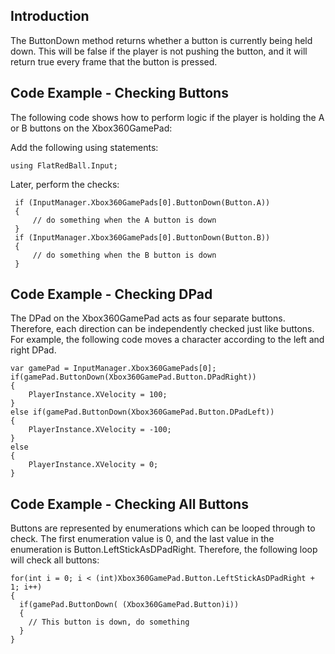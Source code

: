## Introduction

The ButtonDown method returns whether a button is currently being held down. This will be false if the player is not pushing the button, and it will return true every frame that the button is pressed.

## Code Example - Checking Buttons

The following code shows how to perform logic if the player is holding the A or B buttons on the Xbox360GamePad:

Add the following using statements:

    using FlatRedBall.Input;

Later, perform the checks:

     if (InputManager.Xbox360GamePads[0].ButtonDown(Button.A))
     {
         // do something when the A button is down
     }
     if (InputManager.Xbox360GamePads[0].ButtonDown(Button.B))
     {
         // do something when the B button is down
     }

## Code Example - Checking DPad

The DPad on the Xbox360GamePad acts as four separate buttons. Therefore, each direction can be independently checked just like buttons. For example, the following code moves a character according to the left and right DPad.

    var gamePad = InputManager.Xbox360GamePads[0];
    if(gamePad.ButtonDown(Xbox360GamePad.Button.DPadRight))
    {
        PlayerInstance.XVelocity = 100;
    }
    else if(gamePad.ButtonDown(Xbox360GamePad.Button.DPadLeft))
    {
        PlayerInstance.XVelocity = -100;
    }
    else
    {
        PlayerInstance.XVelocity = 0;
    }

## Code Example - Checking All Buttons

Buttons are represented by enumerations which can be looped through to check. The first enumeration value is 0, and the last value in the enumeration is Button.LeftStickAsDPadRight. Therefore, the following loop will check all buttons:

    for(int i = 0; i < (int)Xbox360GamePad.Button.LeftStickAsDPadRight + 1; i++)
    {
      if(gamePad.ButtonDown( (Xbox360GamePad.Button)i))
      {
        // This button is down, do something
      }
    }
